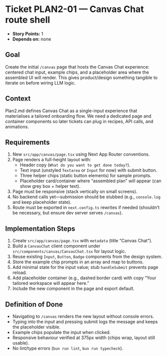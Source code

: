 # Ticket PLAN2-01 — Canvas Chat route shell

- **Story Points:** 1
- **Depends on:** none

## Goal
Create the initial `/canvas` page that hosts the Canvas Chat experience: centered chat input, example chips, and a placeholder area where the assembled UI will render. This gives product/design something tangible to iterate on before wiring LLM logic.

## Context
Plan2.md defines Canvas Chat as a single-input experience that materialises a tailored onboarding flow. We need a dedicated page and container components so later tickets can plug in recipes, API calls, and animations.

## Requirements
1. New `src/app/canvas/page.tsx` using Next App Router conventions.
2. Page renders a full-height layout with:
   - Header copy (`What do you want to get done today?`).
   - Text input (unstyled `Textarea` or `Input` for now) with submit button.
   - Three helper chips (static button elements) for sample prompts.
   - Placeholder card/container where “assembled plan” will appear (can show grey box + helper text).
3. Page must be responsive (stack vertically on small screens).
4. No backend calls yet—submission should be stubbed (e.g., `console.log` and keep placeholder state).
5. Route must be exported in `next.config.ts` rewrites if needed (shouldn’t be necessary, but ensure dev server serves `/canvas`).

## Implementation Steps
1. Create `src/app/canvas/page.tsx` with `metadata` (title “Canvas Chat”).
2. Build a `CanvasChat` client component under `src/components/canvas/CanvasChat.tsx` for layout logic.
3. Reuse existing `Input`, `Button`, `Badge` components from the design system.
4. Store the example chip prompts in an array and map to buttons.
5. Add minimal state for the input value; stub `handleSubmit` prevents page reload.
6. Add placeholder container (e.g., dashed border card) with copy “Your tailored workspace will appear here.”
7. Include the new component in the page and export default.

## Definition of Done
- Navigating to `/canvas` renders the new layout without console errors.
- Typing into the input and pressing submit logs the message and keeps the placeholder visible.
- Example chips populate the input when clicked.
- Responsive behaviour verified at 375px width (chips wrap, layout still usable).
- No lint/type errors (`bun run lint`, `bun run typecheck`).
